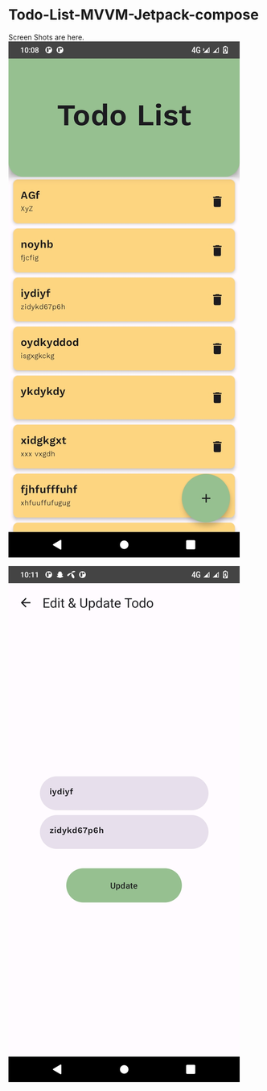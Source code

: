 # Todo-List-MVVM-Jetpack-compose
Screen Shots are here.
![Screen Shorts](https://github.com/saqib00786/Todo-List-MVVM-Jetpack-compose/blob/Todo_List_app/Screen%20Short/shot_1.jpg)

![Screen Shorts](https://github.com/saqib00786/Todo-List-MVVM-Jetpack-compose/blob/Todo_List_app/Screen%20Short/shot_2.jpg)
